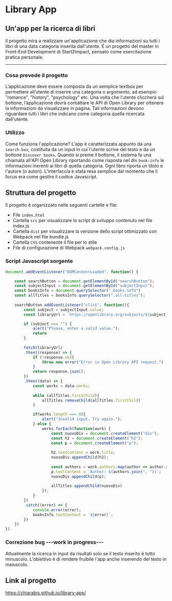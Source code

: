 # Library App
## Un'app per la ricerca di libri
Il progetto mira a realizzare un'applicazione che dia informazioni su tutti i libri di una data categoria inserita dall'utente. É un progetto del master in Front-End Development di Start2Impact, pensato come esercitazione pratica personale.

***
### Cosa prevede il progetto
L’applicazione deve essere composta da un semplice textbox per permettere all’utente di inserire una categoria o argomento, ad esempio "romance", "history", "psychology" etc.
Una volta che l’utente cliccherà sul bottone, l’applicazione dovrà contattare le API di Open Library per ottenere la informazioni da visualizzare in pagina. Tali informazioni devono riguardare tutti i libri che indicano come categoria quella ricercata dall'utente.

### Utilizzo
Come funziona l'applicazione?
L'app è caratterizzata appunto da una ```search-box```, costituita da un input in cui l'utente scrive del testo e da un bottone ```Discover books```. Quando si preme il bottone, il sistema fa una chiamata all'API Open Library riportando come risposta nel div ```book-info``` le informazioni inerenti ai libri di quella categoria. Ogni libro riporta un titolo e l'autore (o autori). L'interfaccia è stata resa semplice dal momento che il focus era come gestire il codice Javascript.

## Struttura del progetto
Il progetto è organizzato nelle seguenti cartelle e file:
- File ```index.html```
- Cartella ```src``` per visualizzare lo script di sviluppo contenuto nel file index.js
- Cartella ```dist``` per visualizzare la versione dello script ottimizzato con Webpack nel file bundle.js 
- Cartella ```CSS``` contenente il file per lo stile
- File di configurazione di Webpack ```webpack.config.js```

### Script Javascript sorgente 
```javascript
document.addEventListener("DOMContentLoaded", function() {

    const searchButton = document.getElementById("searchButton");
    const subjectInput = document.getElementById("subjectInput");
    const booksInfo = document.querySelector(".books-info")
    const allTitles = booksInfo.querySelector(".all-titles");
    
    searchButton.addEventListener("click", function(){
        const subject = subjectInput.value;
        const libraryUrl = `https://openlibrary.org/subjects/${subject}.json?details=false`;

        if (subject === "") {
            alert("Please, enter a valid value.");
            return
        }
        
        fetch(libraryUrl)
        .then((response) => {
            if (!response.ok){
                throw new error("Error in Open Library API request.")
            }
            return response.json();
        })
        .then((data) => {
            const works = data.works;
            
            while (allTitles.firstChild){
                allTitles.removeChild(allTitles.firstChild)
            }

            if(works.length === 0){
                alert("Invalid input. Try again.");
            } else {
                works.forEach(function(work) {
                    const nuovoDiv = document.createElement("div");
                    const h2 = document.createElement("h2");
                    const p = document.createElement("p");
    
                    h2.textContent = work.title;
                    nuovoDiv.appendChild(h2);
    
                    const authors = work.authors.map(author => author.name);
                    p.textContent = `Author: ${authors.join(", ")}`;
                    nuovoDiv.appendChild(p);
    
                    allTitles.appendChild(nuovoDiv)
                });
            }
        })
        .catch((error) => {
            console.error(error);
            booksInfo.textContent = `${error}`;
        })
    })
})
```

### Correzione bug ---work in progress---
Attualmente la ricerca in input da risultati solo se il testo inserito è tutto minuscolo. L'obiettivo è di rendere fruibile l'app anche inserendo del testo in maiuscolo.

## Link al progetto
https://chiarabis.github.io/library-app/
